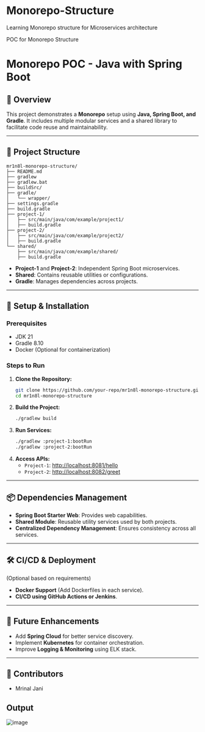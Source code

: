 # Monorepo-Structure
Learning Monorepo structure for Microservices architecture 

POC for Monorepo Structure

# Monorepo POC - Java with Spring Boot

## 📌 Overview
This project demonstrates a **Monorepo** setup using **Java, Spring Boot, and Gradle**. It includes multiple modular services and a shared library to facilitate code reuse and maintainability.

---

## 📁 Project Structure

```
mr1n8l-monorepo-structure/
├── README.md
├── gradlew
├── gradlew.bat
├── buildSrc/
├── gradle/
│   └── wrapper/
├── settings.gradle
├── build.gradle
├── project-1/
│   ├── src/main/java/com/example/project1/
│   ├── build.gradle
├── project-2/
│   ├── src/main/java/com/example/project2/
│   ├── build.gradle
└── shared/
    ├── src/main/java/com/example/shared/
    ├── build.gradle
```


- **Project-1** and **Project-2**: Independent Spring Boot microservices.
- **Shared**: Contains reusable utilities or configurations.
- **Gradle**: Manages dependencies across projects.

---

## 🚀 Setup & Installation
### Prerequisites
- JDK 21
- Gradle 8.10
- Docker (Optional for containerization)

### Steps to Run
1. **Clone the Repository:**
   ```sh
   git clone https://github.com/your-repo/mr1n8l-monorepo-structure.git
   cd mr1n8l-monorepo-structure
   ```
2. **Build the Project:**
   ```sh
   ./gradlew build
   ```
3. **Run Services:**
   ```sh
   ./gradlew :project-1:bootRun
   ./gradlew :project-2:bootRun
   ```
4. **Access APIs:**
   - `Project-1`: [http://localhost:8081/hello](http://localhost:8081/hello)
   - `Project-2`: [http://localhost:8082/greet](http://localhost:8082/greet)

---

## 📦 Dependencies Management
- **Spring Boot Starter Web**: Provides web capabilities.
- **Shared Module**: Reusable utility services used by both projects.
- **Centralized Dependency Management**: Ensures consistency across all services.

---

## 🛠️ CI/CD & Deployment
(Optional based on requirements)
- **Docker Support** (Add Dockerfiles in each service).
- **CI/CD using GitHub Actions or Jenkins**.

---

## 📝 Future Enhancements
- Add **Spring Cloud** for better service discovery.
- Implement **Kubernetes** for container orchestration.
- Improve **Logging & Monitoring** using ELK stack.

---

## 👥 Contributors
- Mrinal Jani

  
## Output
![image](https://github.com/user-attachments/assets/45df8381-db87-46ac-801f-595e2fcb3642)

